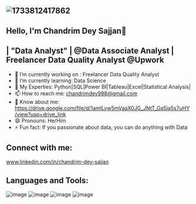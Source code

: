 ##                                   ![1733812417862](https://github.com/user-attachments/assets/5e184368-7b02-44d8-8d0f-2c7d9a5b592d)
##                                                                Hello, I'm Chandrim Dey Sajjan👋

##                                        | "Data Analyst" | @Data Associate Analyst | Freelancer Data Quality Analyst @Upwork





- 🔭 I’m currently working on : Freelancer Data Quality Analyst
- 🌱 I’m currently learning: Data Science
- 💬 My Experties: Python|SQL|Power BI|Tableau|Excel|Statistical Analysis|
- 📫 How to reach me: chandrimdey988@gmail.com
- 📄 Know about me: https://drive.google.com/file/d/1amILyw5mVaaX0JG_JNtT_Ga5ja5s7uHY/view?usp=drive_link
- 😄 Pronouns: He/Him
- ⚡ Fun fact:  If you passionate about data, you can do anything with Data

## Connect with me:
www.linkedin.com/in/chandrim-dey-sajjan

## Languages and Tools:
 ![image](https://github.com/user-attachments/assets/60dee718-76d2-4f87-9980-1b5103fca0f5) 
 ![image](https://github.com/user-attachments/assets/99a8367d-ca95-4f32-949f-669ef6e7b3b2) 
 ![image](https://github.com/user-attachments/assets/16832b5e-6382-4cf0-a653-a4c051447e67)
 ![image](https://github.com/user-attachments/assets/ad37d783-6a3e-4b5f-a3a9-e823ff2cd74c)

 
 

